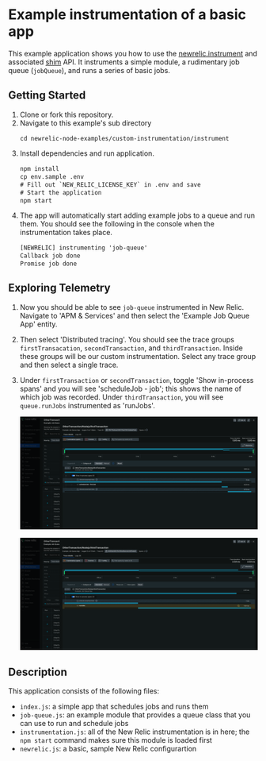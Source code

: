 # Example instrumentation of a basic app

This example application shows you how to use the [newrelic.instrument](https://newrelic.github.io/node-newrelic/API.html#instrument) and associated [shim](https://newrelic.github.io/node-newrelic/Shim.html) API. It instruments a simple module, a rudimentary job queue (`jobQueue`), and runs a series of basic jobs.

## Getting Started

1. Clone or fork this repository.
2. Navigate to this example's sub directory
   ```
   cd newrelic-node-examples/custom-instrumentation/instrument
   ```
3. Install dependencies and run application.
   ```
   npm install
   cp env.sample .env
   # Fill out `NEW_RELIC_LICENSE_KEY` in .env and save 
   # Start the application
   npm start
   ```
4. The app will automatically start adding example jobs to a queue and run them. You should see the following in the console when the instrumentation takes place.
   ```
   [NEWRELIC] instrumenting 'job-queue'
   Callback job done
   Promise job done
   ```

## Exploring Telemetry

1. Now you should be able to see `job-queue` instrumented in New Relic. Navigate to 'APM & Services' and then select the 'Example Job Queue App' entity.
2. Then select 'Distributed tracing'. You should see the trace groups `firstTransacation`, `secondTransaction`, and `thirdTransaction`. Inside these groups will be our custom instrumentation. Select any trace group and then select a single trace.
3. Under `firstTransaction` or `secondTransaction`, toggle 'Show in-process spans' and you will see 'scheduleJob - job'; this shows the name of which job was recorded. Under `thirdTransaction`, you will see `queue.runJobs` instrumented as 'runJobs'.

   ![1722869774240](./image/README/1722869774240.png)

   ![1722869857647](./image/README/1722869857647.png)

## Description

This application consists of the following files:

* `index.js`: a simple app that schedules jobs and runs them
* `job-queue.js`: an example module that provides a queue class that you can use to run and schedule jobs
* `instrumentation.js`: all of the New Relic instrumentation is in here; the `npm start` command makes sure this module is loaded first
* `newrelic.js`: a basic, sample New Relic configurartion

